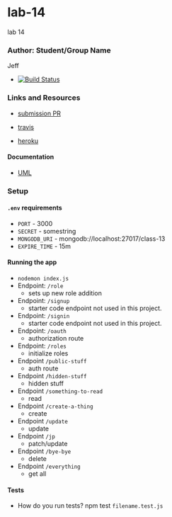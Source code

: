 # lab-14
lab 14

### Author: Student/Group Name
Jeff

* [![Build Status](https://www.travis-ci.com/jeff-401-js/lab-04.svg?branch=dev)](https://www.travis-ci.com/jeff-401-js/lab-14)

### Links and Resources
* [submission PR](https://github.com/jeff-401-js/lab-14/pull/1)

* [travis](https://www.travis-ci.com/jeff-401-js/lab-14)
* [heroku](https://fierce-tundra-51744.herokuapp.com/)

#### Documentation
* [UML](https://photos.app.goo.gl/cvPCpcn4SpdhPJ5TA)

### Setup
#### `.env` requirements
* `PORT` - 3000
* `SECRET` - somestring
* `MONGODB_URI` - mongodb://localhost:27017/class-13
* `EXPIRE_TIME` - 15m

#### Running the app
* `nodemon index.js`
* Endpoint: `/role`
  * sets up new role addition
* Endpoint: `/signup`
  * starter code endpoint not used in this project.
* Endpoint: `/signin`
  * starter code endpoint not used in this project.
* Endpoint: `/oauth`
  * authorization route
* Endpoint: `/roles`
  * initialize roles
* Endpoint `/public-stuff`
  * auth route
* Endpoint `/hidden-stuff`
  * hidden stuff
* Endpoint `/something-to-read`
  * read
* Endpoint `/create-a-thing`
  * create
* Endpoint `/update`
  * update
* Endpoint `/jp`
  * patch/update
* Endpoint `/bye-bye`
  * delete
* Endpoint `/everything`
  * get all

#### Tests
* How do you run tests?
npm test `filename.test.js`
